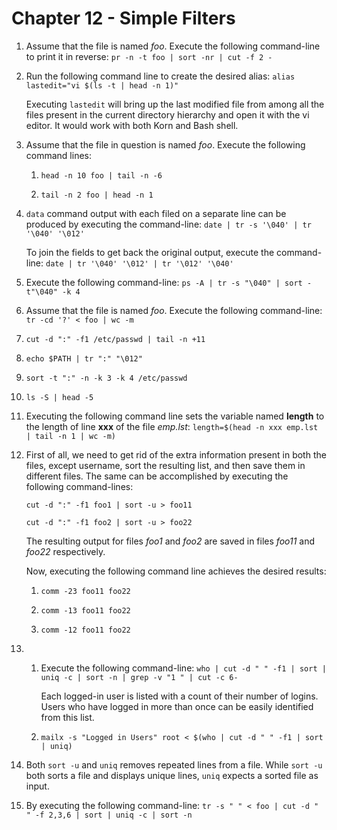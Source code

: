 # Chapter 12 - Simple Filters

1.  Assume that the file is named _foo_. Execute the following command-line to print it in reverse: `pr -n -t foo | sort -nr | cut -f 2 -`

2.  Run the following command line to create the desired alias: `alias lastedit="vi $(ls -t | head -n 1)"`

    Executing `lastedit` will bring up the last modified file from among all the files present in the current directory hierarchy and open it with the vi editor. It would work with both Korn and Bash shell.

3.  Assume that the file in question is named _foo_. Execute the following command lines:

    1.  `head -n 10 foo | tail -n -6`

    2.  `tail -n 2 foo | head -n 1`

4.  `data` command output with each filed on a separate line can be produced by executing the command-line: `date | tr -s '\040' | tr '\040' '\012'`

    To join the fields to get back the original output, execute the command-line: `date | tr '\040' '\012' | tr '\012' '\040'`

5.  Execute the following command-line: `ps -A | tr -s "\040" | sort -t"\040" -k 4`

6.  Assume that the file is named _foo_. Execute the following command-line: `tr -cd '?' < foo | wc -m`

7.  `cut -d ":" -f1 /etc/passwd | tail -n +11`

8.  `echo $PATH | tr ":" "\012"`

9.  `sort -t ":" -n -k 3 -k 4 /etc/passwd`

10. `ls -S | head -5`

11. Executing the following command line sets the variable named **length** to the length of line **xxx** of the file _emp.lst_: `length=$(head -n xxx emp.lst | tail -n 1 | wc -m)`

12. First of all, we need to get rid of the extra information present in both the files, except username, sort the resulting list, and then save them in different files. The same can be accomplished by executing the following command-lines:

    `cut -d ":" -f1 foo1 | sort -u > foo11`

    `cut -d ":" -f1 foo2 | sort -u > foo22`

    The resulting output for files _foo1_ and _foo2_ are saved in files _foo11_ and _foo22_ respectively.

    Now, executing the following command line achieves the desired results:

    1.  `comm -23 foo11 foo22`

    2.  `comm -13 foo11 foo22`

    3.  `comm -12 foo11 foo22`

13. 1.  Execute the following command-line: `who | cut -d " " -f1 | sort | uniq -c | sort -n | grep -v "1 " | cut -c 6-`

        Each logged-in user is listed with a count of their number of logins. Users who have logged in more than once can be easily identified from this list.

    2.  `mailx -s "Logged in Users" root < $(who | cut -d " " -f1 | sort | uniq)`

14. Both `sort -u` and `uniq` removes repeated lines from a file. While `sort -u` both sorts a file and displays unique lines, `uniq` expects a sorted file as input.

15. By executing the following command-line: `tr -s " " < foo | cut -d " " -f 2,3,6 | sort | uniq -c | sort -n`
